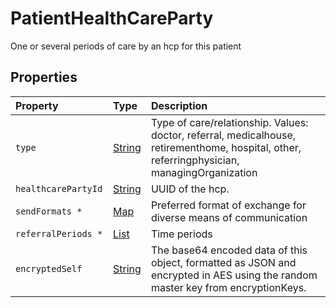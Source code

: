 # PatientHealthCareParty

One or several periods of care by an hcp for this patient


## Properties

| Property | Type | Description |
| :--- | :--- | :--- |
| `type ` | [String](String) | Type of care/relationship. Values: doctor, referral, medicalhouse, retirementhome, hospital, other, referringphysician, managingOrganization |
| `healthcarePartyId ` | [String](String) | UUID of the hcp.  |
| `sendFormats * ` | [Map](String) | Preferred format of exchange for diverse means of communication  |
| `referralPeriods * ` | [List](ReferralPeriod) | Time periods  |
| `encryptedSelf ` | [String](String) | The base64 encoded data of this object, formatted as JSON and encrypted in AES using the random master key from encryptionKeys.  |
